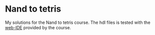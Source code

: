 # Nand to tetris

My solutions for the Nand to tetris course. The hdl files is tested with the [web-IDE](https://nand2tetris.github.io/web-ide/chip/) provided by the course.
